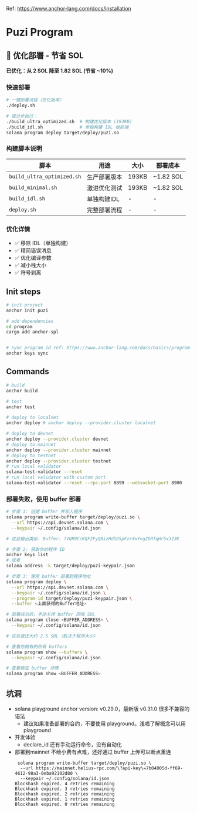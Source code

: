 Ref: https://www.anchor-lang.com/docs/installation

# Puzi Program

## 🚀 优化部署 - 节省 SOL

**已优化：从 2 SOL 降至 1.82 SOL (节省 ~10%)**

### 快速部署

```bash
# 一键部署流程（优化版本）
./deploy.sh

# 或分步执行：
./build_ultra_optimized.sh  # 构建优化版本 (193KB)
./build_idl.sh              # 单独构建 IDL 给前端
solana program deploy target/deploy/puzi.so
```

### 构建脚本说明

| 脚本 | 用途 | 大小 | 部署成本 |
|-----|------|------|---------|
| `build_ultra_optimized.sh` | 生产部署版本 | 193KB | ~1.82 SOL |
| `build_minimal.sh` | 激进优化测试 | 193KB | ~1.82 SOL |
| `build_idl.sh` | 单独构建IDL | - | - |
| `deploy.sh` | 完整部署流程 | - | - |

### 优化详情

- ✅ 移除 IDL（单独构建）
- ✅ 精简错误消息
- ✅ 优化编译参数
- ✅ 减小栈大小
- ✅ 符号剥离

## Init steps

```bash
# init project
anchor init puzi

# add dependencies
cd program
cargo add anchor-spl


# sync program id ref: https://www.anchor-lang.com/docs/basics/program-structure#declare_id-macro
anchor keys sync

```


## Commands

```bash
# build
anchor build

# test
anchor test

# deploy to localnet
anchor deploy # anchor deploy --provider.cluster localnet

# deploy to devnet
anchor deploy --provider.cluster devnet
# deploy to mainnet
anchor deploy --provider.cluster mainnet
# deploy to testnet
anchor deploy --provider.cluster testnet
# run local validator
solana-test-validator --reset
# run local validator with custom port
solana-test-validator --reset --rpc-port 8899 --websocket-port 8900
```

### 部署失败，使用 buffer 部署
```bash
# 步骤 1: 创建 buffer 并写入程序
solana program write-buffer target/deploy/puzi.so \
  --url https://api.devnet.solana.com \
  --keypair ~/.config/solana/id.json

# 这会输出类似: Buffer: 7VQR9CcKQF2FyQBizHd5D5pFzrXwYvgZ6RfqHr5x3Z3K

# 步骤 2: 获取你的程序 ID
anchor keys list
# 或者
solana address -k target/deploy/puzi-keypair.json

# 步骤 3: 使用 buffer 部署到程序地址
solana program deploy \
  --url https://api.devnet.solana.com \
  --keypair ~/.config/solana/id.json \
  --program-id target/deploy/puzi-keypair.json \
  --buffer <上面获得的Buffer地址>

# 部署成功后，手动关闭 buffer 回收 SOL
solana program close <BUFFER_ADDRESS> \
  --keypair ~/.config/solana/id.json

# 这会退还大约 2.5 SOL（取决于程序大小）

# 查看你拥有的所有 buffers
solana program show --buffers \
  --keypair ~/.config/solana/id.json

# 查看特定 buffer 详情
solana program show <BUFFER_ADDRESS>
```

## 坑洞
- solana playground anchor version: v0.29.0，最新版 v0.31.0 很多不兼容的语法
    - 建议如果准备部署的合约，不要使用 playground。浅唱了解概念可以用 playground
- 开发体验
    - declare_id 还有手动运行命令，没有自动化
- 部署到mainnet 不给小费有点难，还好通过 buffer 上传可以断点重连
  ```
   solana program write-buffer target/deploy/puzi.so \
    --url https://mainnet.helius-rpc.com/\?api-key\=7b04005d-ff69-4612-98a3-0eba92102d80 \        
    --keypair ~/.config/solana/id.json
  Blockhash expired. 4 retries remaining
  Blockhash expired. 3 retries remaining
  Blockhash expired. 2 retries remaining
  Blockhash expired. 1 retries remaining
  Blockhash expired. 0 retries remaining
  ```